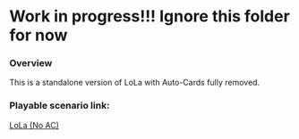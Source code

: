# Work in progress!!! Ignore this folder for now
### Overview
This is a standalone version of LoLa with Auto-Cards fully removed.
### Playable scenario link:
[LoLa (No AC)](https://play.aidungeon.com/scenario/6YQAIOHqLkpk/lola-no-ac)
